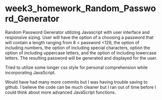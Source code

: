 # week3_homework_Random_Password_Generator
Random Password Generator utilizing Javascript with user interface and responsive sizing.
User will have the option of a choosing a password that will contain a length ranging from 8 < password <128,  the option of including numbers, the option of including special characters, option the option of including uppercase letters, and the option of including lowercase letters. The resulting password will be generated and displayed for the user.

Tried to utilize some longer css style for personal comprehension while incorporating JavaScript.

Would have had many more commits but I was having trouble saving to github. I believe the code can be much cleaner but I ran out of time before I could think about more advanced JavaScript functions. 